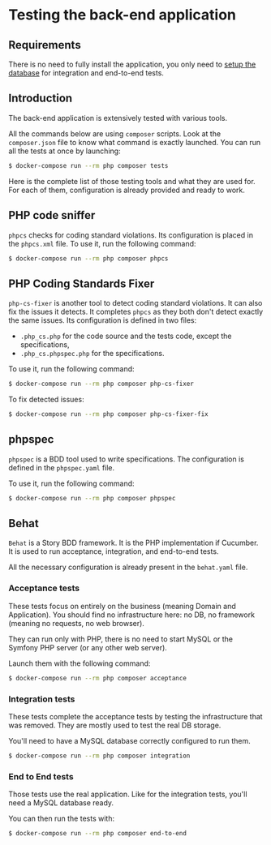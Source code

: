 # Testing the back-end application

## Requirements

There is no need to fully install the application, you only need to [setup the database](https://github.com/damien-carcel/app-skeleton/blob/master/doc/install/back.md#setup-the-database) for integration and end-to-end tests.

## Introduction

The back-end application is extensively tested with various tools.

All the commands below are using `composer` scripts.
Look at the `composer.json` file to know what command is exactly launched.
You can run all the tests at once by launching:

```bash
$ docker-compose run --rm php composer tests
```

Here is the complete list of those testing tools and what they are used for.
For each of them, configuration is already provided and ready to work.
 
## PHP code sniffer

`phpcs` checks for coding standard violations. Its configuration is placed in the `phpcs.xml` file.
To use it, run the following command:
```bash
$ docker-compose run --rm php composer phpcs
```

## PHP Coding Standards Fixer

`php-cs-fixer` is another tool to detect coding standard violations. It can also fix the issues it detects.
It completes `phpcs` as they both don't detect exactly the same issues.
Its configuration is defined in two files:
- `.php_cs.php` for the code source and the tests code, except the specifications,
- `.php_cs.phpspec.php` for the specifications.

To use it, run the following command:
```bash
$ docker-compose run --rm php composer php-cs-fixer
```

To fix detected issues:
```bash
$ docker-compose run --rm php composer php-cs-fixer-fix
```
## phpspec

`phpspec` is a BDD tool used to write specifications. The configuration is defined in the `phpspec.yaml` file.

To use it, run the following command:
```bash
$ docker-compose run --rm php composer phpspec
```

## Behat

`Behat` is a Story BDD framework. It is the PHP implementation if Cucumber.
It is used to run acceptance, integration, and end-to-end tests.

All the necessary configuration is already present in the `behat.yaml` file.

### Acceptance tests

These tests focus on entirely on the business (meaning Domain and Application).
You should find no infrastructure here: no DB, no framework (meaning no requests, no web browser).

They can run only with PHP, there is no need to start MySQL or the Symfony PHP server (or any other web server).

Launch them with the following command:
```bash
$ docker-compose run --rm php composer acceptance
```

### Integration tests

These tests complete the acceptance tests by testing the infrastructure that was removed.
They are mostly used to test the real DB storage.

You'll need to have a MySQL database correctly configured to run them.
```bash
$ docker-compose run --rm php composer integration
```

### End to End tests

Those tests use the real application. Like for the integration tests, you'll need a MySQL database ready.

You can then run the tests with:
```bash
$ docker-compose run --rm php composer end-to-end
```

